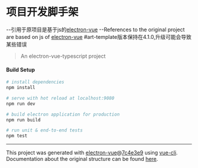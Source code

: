 # 项目开发脚手架
--引用于原项目是基于js的[electron-vue](https://github.com/SimulatedGREG/electron-vue)
--References to the original project are based on js of [electron-vue](https://github.com/SimulatedGREG/electron-vue)
#art-template版本保持在4.1.0,升级可能会导致某些错误

> An electron-vue-typescript project

#### Build Setup

``` bash
# install dependencies
npm install

# serve with hot reload at localhost:9080
npm run dev

# build electron application for production
npm run build

# run unit & end-to-end tests
npm test


```

---

This project was generated with [electron-vue](https://github.com/SimulatedGREG/electron-vue)@[7c4e3e9](https://github.com/SimulatedGREG/electron-vue/tree/7c4e3e90a772bd4c27d2dd4790f61f09bae0fcef) using [vue-cli](https://github.com/vuejs/vue-cli). Documentation about the original structure can be found [here](https://simulatedgreg.gitbooks.io/electron-vue/content/index.html).
